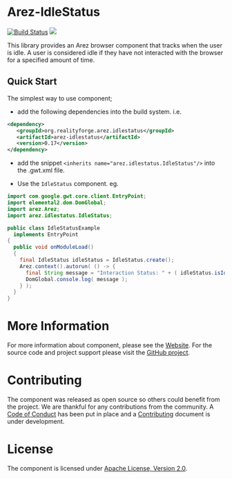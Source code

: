 # Arez-IdleStatus

[![Build Status](https://secure.travis-ci.org/arez/arez-idlestatus.png?branch=master)](http://travis-ci.org/arez/arez-idlestatus)
[<img src="https://img.shields.io/maven-central/v/org.realityforge.arez.idlestatus/arez-idlestatus.svg?label=latest%20release"/>](http://search.maven.org/#search%7Cga%7C1%7Cg%3A%22org.realityforge.arez.idlestatus%22)

This library provides an Arez browser component that tracks when the user is idle.
A user is considered idle if they have not interacted with the browser for a specified amount of time.

## Quick Start

The simplest way to use component;

* add the following dependencies into the build system. i.e.

```xml
<dependency>
   <groupId>org.realityforge.arez.idlestatus</groupId>
   <artifactId>arez-idlestatus</artifactId>
   <version>0.17</version>
</dependency>
```

* add the snippet `<inherits name="arez.idlestatus.IdleStatus"/>` into the .gwt.xml file.

* Use the `IdleStatus` component. eg.

```java
import com.google.gwt.core.client.EntryPoint;
import elemental2.dom.DomGlobal;
import arez.Arez;
import arez.idlestatus.IdleStatus;

public class IdleStatusExample
  implements EntryPoint
{
  public void onModuleLoad()
  {
    final IdleStatus idleStatus = IdleStatus.create();
    Arez.context().autorun( () -> {
      final String message = "Interaction Status: " + ( idleStatus.isIdle() ? "Idle" : "Active" );
      DomGlobal.console.log( message );
    } );
  }
}
 ```

# More Information

For more information about component, please see the [Website](https://arez.github.io/arez-idlestatus). For the
source code and project support please visit the [GitHub project](https://github.com/arez/arez-idlestatus).

# Contributing

The component was released as open source so others could benefit from the project. We are thankful for any
contributions from the community. A [Code of Conduct](CODE_OF_CONDUCT.md) has been put in place and
a [Contributing](CONTRIBUTING.md) document is under development.

# License

The component is licensed under [Apache License, Version 2.0](LICENSE).
